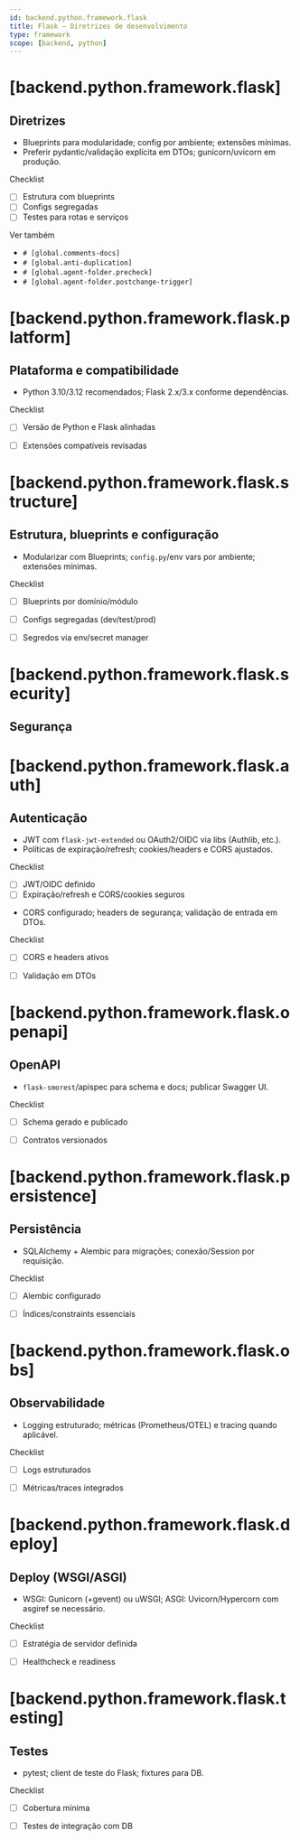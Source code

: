 ```yaml
---
id: backend.python.framework.flask
title: Flask — Diretrizes de desenvolvimento
type: framework
scope: [backend, python]
---
```


# <!-- desc: Microframework minimalista e flexível; ótimo para APIs e microserviços. -->
# [backend.python.framework.flask]
## Diretrizes

- Blueprints para modularidade; config por ambiente; extensões mínimas.
- Preferir pydantic/validação explícita em DTOs; gunicorn/uvicorn em produção.

Checklist
- [ ] Estrutura com blueprints
- [ ] Configs segregadas
- [ ] Testes para rotas e serviços
 
Ver também
- `# [global.comments-docs]`
- `# [global.anti-duplication]`
- `# [global.agent-folder.precheck]`
- `# [global.agent-folder.postchange-trigger]`


# [backend.python.framework.flask.platform]
## Plataforma e compatibilidade

- Python 3.10/3.12 recomendados; Flask 2.x/3.x conforme dependências.

Checklist
- [ ] Versão de Python e Flask alinhadas
- [ ] Extensões compatíveis revisadas


# [backend.python.framework.flask.structure]
## Estrutura, blueprints e configuração

- Modularizar com Blueprints; `config.py`/env vars por ambiente; extensões mínimas.

Checklist
- [ ] Blueprints por domínio/módulo
- [ ] Configs segregadas (dev/test/prod)
- [ ] Segredos via env/secret manager


# [backend.python.framework.flask.security]
## Segurança

# [backend.python.framework.flask.auth]
## Autenticação

- JWT com `flask-jwt-extended` ou OAuth2/OIDC via libs (Authlib, etc.).
- Políticas de expiração/refresh; cookies/headers e CORS ajustados.

Checklist
- [ ] JWT/OIDC definido
- [ ] Expiração/refresh e CORS/cookies seguros

- CORS configurado; headers de segurança; validação de entrada em DTOs.

Checklist
- [ ] CORS e headers ativos
- [ ] Validação em DTOs


# [backend.python.framework.flask.openapi]
## OpenAPI

- `flask-smorest`/apispec para schema e docs; publicar Swagger UI.

Checklist
- [ ] Schema gerado e publicado
- [ ] Contratos versionados


# [backend.python.framework.flask.persistence]
## Persistência

- SQLAlchemy + Alembic para migrações; conexão/Session por requisição.

Checklist
- [ ] Alembic configurado
- [ ] Índices/constraints essenciais


# [backend.python.framework.flask.obs]
## Observabilidade

- Logging estruturado; métricas (Prometheus/OTEL) e tracing quando aplicável.

Checklist
- [ ] Logs estruturados
- [ ] Métricas/traces integrados


# [backend.python.framework.flask.deploy]
## Deploy (WSGI/ASGI)

- WSGI: Gunicorn (+gevent) ou uWSGI; ASGI: Uvicorn/Hypercorn com asgiref se necessário.

Checklist
- [ ] Estratégia de servidor definida
- [ ] Healthcheck e readiness


# [backend.python.framework.flask.testing]
## Testes

- pytest; client de teste do Flask; fixtures para DB.

Checklist
- [ ] Cobertura mínima
- [ ] Testes de integração com DB


